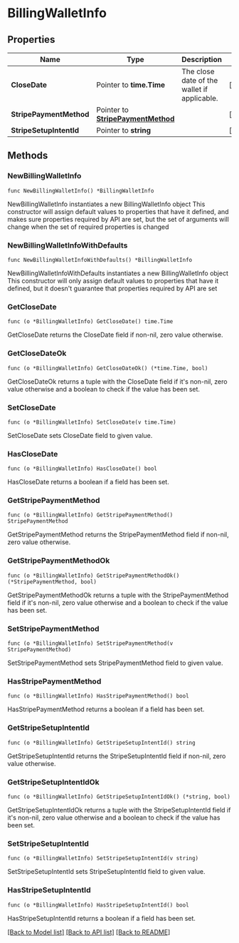 # BillingWalletInfo

## Properties

Name | Type | Description | Notes
------------ | ------------- | ------------- | -------------
**CloseDate** | Pointer to **time.Time** | The close date of the wallet if applicable. | [optional] 
**StripePaymentMethod** | Pointer to [**StripePaymentMethod**](StripePaymentMethod.md) |  | [optional] 
**StripeSetupIntentId** | Pointer to **string** |  | [optional] 

## Methods

### NewBillingWalletInfo

`func NewBillingWalletInfo() *BillingWalletInfo`

NewBillingWalletInfo instantiates a new BillingWalletInfo object
This constructor will assign default values to properties that have it defined,
and makes sure properties required by API are set, but the set of arguments
will change when the set of required properties is changed

### NewBillingWalletInfoWithDefaults

`func NewBillingWalletInfoWithDefaults() *BillingWalletInfo`

NewBillingWalletInfoWithDefaults instantiates a new BillingWalletInfo object
This constructor will only assign default values to properties that have it defined,
but it doesn't guarantee that properties required by API are set

### GetCloseDate

`func (o *BillingWalletInfo) GetCloseDate() time.Time`

GetCloseDate returns the CloseDate field if non-nil, zero value otherwise.

### GetCloseDateOk

`func (o *BillingWalletInfo) GetCloseDateOk() (*time.Time, bool)`

GetCloseDateOk returns a tuple with the CloseDate field if it's non-nil, zero value otherwise
and a boolean to check if the value has been set.

### SetCloseDate

`func (o *BillingWalletInfo) SetCloseDate(v time.Time)`

SetCloseDate sets CloseDate field to given value.

### HasCloseDate

`func (o *BillingWalletInfo) HasCloseDate() bool`

HasCloseDate returns a boolean if a field has been set.

### GetStripePaymentMethod

`func (o *BillingWalletInfo) GetStripePaymentMethod() StripePaymentMethod`

GetStripePaymentMethod returns the StripePaymentMethod field if non-nil, zero value otherwise.

### GetStripePaymentMethodOk

`func (o *BillingWalletInfo) GetStripePaymentMethodOk() (*StripePaymentMethod, bool)`

GetStripePaymentMethodOk returns a tuple with the StripePaymentMethod field if it's non-nil, zero value otherwise
and a boolean to check if the value has been set.

### SetStripePaymentMethod

`func (o *BillingWalletInfo) SetStripePaymentMethod(v StripePaymentMethod)`

SetStripePaymentMethod sets StripePaymentMethod field to given value.

### HasStripePaymentMethod

`func (o *BillingWalletInfo) HasStripePaymentMethod() bool`

HasStripePaymentMethod returns a boolean if a field has been set.

### GetStripeSetupIntentId

`func (o *BillingWalletInfo) GetStripeSetupIntentId() string`

GetStripeSetupIntentId returns the StripeSetupIntentId field if non-nil, zero value otherwise.

### GetStripeSetupIntentIdOk

`func (o *BillingWalletInfo) GetStripeSetupIntentIdOk() (*string, bool)`

GetStripeSetupIntentIdOk returns a tuple with the StripeSetupIntentId field if it's non-nil, zero value otherwise
and a boolean to check if the value has been set.

### SetStripeSetupIntentId

`func (o *BillingWalletInfo) SetStripeSetupIntentId(v string)`

SetStripeSetupIntentId sets StripeSetupIntentId field to given value.

### HasStripeSetupIntentId

`func (o *BillingWalletInfo) HasStripeSetupIntentId() bool`

HasStripeSetupIntentId returns a boolean if a field has been set.


[[Back to Model list]](../README.md#documentation-for-models) [[Back to API list]](../README.md#documentation-for-api-endpoints) [[Back to README]](../README.md)


